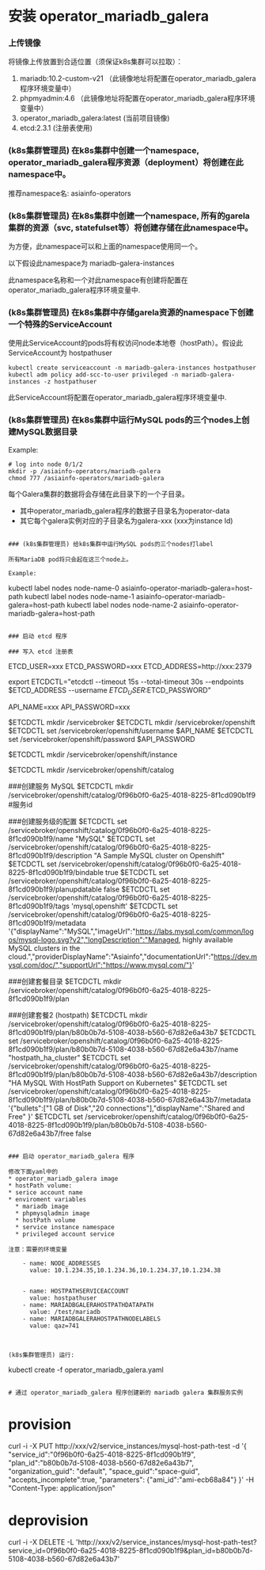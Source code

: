 

# 安装 operator_mariadb_galera

### 上传镜像

将镜像上传放置到合适位置（须保证k8s集群可以拉取）：
1. mariadb:10.2-custom-v21 （此镜像地址将配置在operator_mariadb_galera程序环境变量中）
1. phpmyadmin:4.6 （此镜像地址将配置在operator_mariadb_galera程序环境变量中）
1. operator_mariadb_galera:latest (当前项目镜像)
1. etcd:2.3.1 (注册表使用)

### (k8s集群管理员) 在k8s集群中创建一个namespace, operator_mariadb_galera程序资源（deployment）将创建在此namespace中。

推荐namespace名: asiainfo-operators

### (k8s集群管理员) 在k8s集群中创建一个namespace, 所有的garela集群的资源（svc, statefulset等）将创建存储在此namespace中。

为方便，此namespace可以和上面的namespace使用同一个。

以下假设此namespace为 mariadb-galera-instances

此namespace名称和一个对此namespace有创建将配置在operator_mariadb_galera程序环境变量中.

### (k8s集群管理员) 在k8s集群中存储garela资源的namespace下创建一个特殊的ServiceAccount

使用此ServiceAccount的pods将有权访问node本地卷（hostPath）。假设此ServiceAccount为 hostpathuser

```
kubectl create serviceaccount -n mariadb-galera-instances hostpathuser
kubectl adm policy add-scc-to-user privileged -n mariadb-galera-instances -z hostpathuser
```

此ServiceAccount将配置在operator_mariadb_galera程序环境变量中.

### (k8s集群管理员) 在k8s集群中运行MySQL pods的三个nodes上创建MySQL数据目录

Example:
```
# log into node 0/1/2
mkdir -p /asiainfo-operators/mariadb-galera
chmod 777 /asiainfo-operators/mariadb-galera
```

每个Galera集群的数据将会存储在此目录下的一个子目录。
* 其中operator_mariadb_galera程序的数据子目录名为operator-data
* 其它每个galera实例对应的子目录名为galera-xxx (xxx为instance Id)
```

### (k8s集群管理员) 给k8s集群中运行MySQL pods的三个nodes打label

所有MariaDB pod将只会起在这三个node上。

Example:
```
kubectl label nodes node-name-0 asiainfo-operator-mariadb-galera=host-path
kubectl label nodes node-name-1 asiainfo-operator-mariadb-galera=host-path
kubectl label nodes node-name-2 asiainfo-operator-mariadb-galera=host-path
```

### 启动 etcd 程序

### 写入 etcd 注册表

```

ETCD_USER=xxx
ETCD_PASSWORD=xxx
ETCD_ADDRESS=http://xxx:2379

export ETCDCTL="etcdctl --timeout 15s --total-timeout 30s --endpoints $ETCD_ADDRESS --username $ETCD_USER:$ETCD_PASSWORD"

API_NAME=xxx
API_PASSWORD=xxx

$ETCDCTL mkdir /servicebroker
$ETCDCTL mkdir /servicebroker/openshift
$ETCDCTL set /servicebroker/openshift/username $API_NAME
$ETCDCTL set /servicebroker/openshift/password $API_PASSWORD

$ETCDCTL mkdir /servicebroker/openshift/instance

$ETCDCTL mkdir /servicebroker/openshift/catalog


###创建服务 MySQL
$ETCDCTL mkdir /servicebroker/openshift/catalog/0f96b0f0-6a25-4018-8225-8f1cd090b1f9 #服务id

###创建服务级的配置
$ETCDCTL set /servicebroker/openshift/catalog/0f96b0f0-6a25-4018-8225-8f1cd090b1f9/name "MySQL"
$ETCDCTL set /servicebroker/openshift/catalog/0f96b0f0-6a25-4018-8225-8f1cd090b1f9/description "A Sample MySQL cluster on Openshift"
$ETCDCTL set /servicebroker/openshift/catalog/0f96b0f0-6a25-4018-8225-8f1cd090b1f9/bindable true
$ETCDCTL set /servicebroker/openshift/catalog/0f96b0f0-6a25-4018-8225-8f1cd090b1f9/planupdatable false
$ETCDCTL set /servicebroker/openshift/catalog/0f96b0f0-6a25-4018-8225-8f1cd090b1f9/tags 'mysql,openshift'
$ETCDCTL set /servicebroker/openshift/catalog/0f96b0f0-6a25-4018-8225-8f1cd090b1f9/metadata '{"displayName":"MySQL","imageUrl":"https://labs.mysql.com/common/logos/mysql-logo.svg?v2","longDescription":"Managed, highly available MySQL clusters in the cloud.","providerDisplayName":"Asiainfo","documentationUrl":"https://dev.mysql.com/doc/","supportUrl":"https://www.mysql.com/"}'

###创建套餐目录
$ETCDCTL mkdir /servicebroker/openshift/catalog/0f96b0f0-6a25-4018-8225-8f1cd090b1f9/plan

###创建套餐2 (hostpath)
$ETCDCTL mkdir /servicebroker/openshift/catalog/0f96b0f0-6a25-4018-8225-8f1cd090b1f9/plan/b80b0b7d-5108-4038-b560-67d82e6a43b7
$ETCDCTL set /servicebroker/openshift/catalog/0f96b0f0-6a25-4018-8225-8f1cd090b1f9/plan/b80b0b7d-5108-4038-b560-67d82e6a43b7/name "hostpath_ha_cluster"
$ETCDCTL set /servicebroker/openshift/catalog/0f96b0f0-6a25-4018-8225-8f1cd090b1f9/plan/b80b0b7d-5108-4038-b560-67d82e6a43b7/description "HA MySQL With HostPath Support on Kubernetes"
$ETCDCTL set /servicebroker/openshift/catalog/0f96b0f0-6a25-4018-8225-8f1cd090b1f9/plan/b80b0b7d-5108-4038-b560-67d82e6a43b7/metadata '{"bullets":["1 GB of Disk","20 connections"],"displayName":"Shared and Free" }'
$ETCDCTL set /servicebroker/openshift/catalog/0f96b0f0-6a25-4018-8225-8f1cd090b1f9/plan/b80b0b7d-5108-4038-b560-67d82e6a43b7/free false
```

### 启动 operator_mariadb_galera 程序

修改下面yaml中的
* operator_mariadb_galera image
* hostPath volume: 
* serice account name
* enviroment variables
  * mariadb image
  * phpmysqladmin image
  * hostPath volume
  * service instance namespace
  * privileged account service

注意：需要的环境变量
```
        - name: NODE_ADDRESSES
          value: 10.1.234.35,10.1.234.36,10.1.234.37,10.1.234.38


        - name: HOSTPATHSERVICEACCOUNT
          value: hostpathuser
        - name: MARIADBGALERAHOSTPATHDATAPATH
          value: /test/mariadb
        - name: MARIADBGALERAHOSTPATHNODELABELS
          value: qaz=741
```


(k8s集群管理员) 运行:
```
kubectl create -f operator_mariadb_galera.yaml
```

# 通过 operator_mariadb_galera 程序创建新的 mariadb galera 集群服务实例

```

# provision
curl -i -X PUT http://xxx/v2/service_instances/mysql-host-path-test -d '{
  "service_id":"0f96b0f0-6a25-4018-8225-8f1cd090b1f9",
  "plan_id":"b80b0b7d-5108-4038-b560-67d82e6a43b7",
  "organization_guid": "default",
  "space_guid":"space-guid",
  "accepts_incomplete":true,
  "parameters": {"ami_id":"ami-ecb68a84"}
}' -H "Content-Type: application/json"


# deprovision
curl -i -X DELETE -L 'http://xxx/v2/service_instances/mysql-host-path-test?service_id=0f96b0f0-6a25-4018-8225-8f1cd090b1f9&plan_id=b80b0b7d-5108-4038-b560-67d82e6a43b7'

```




